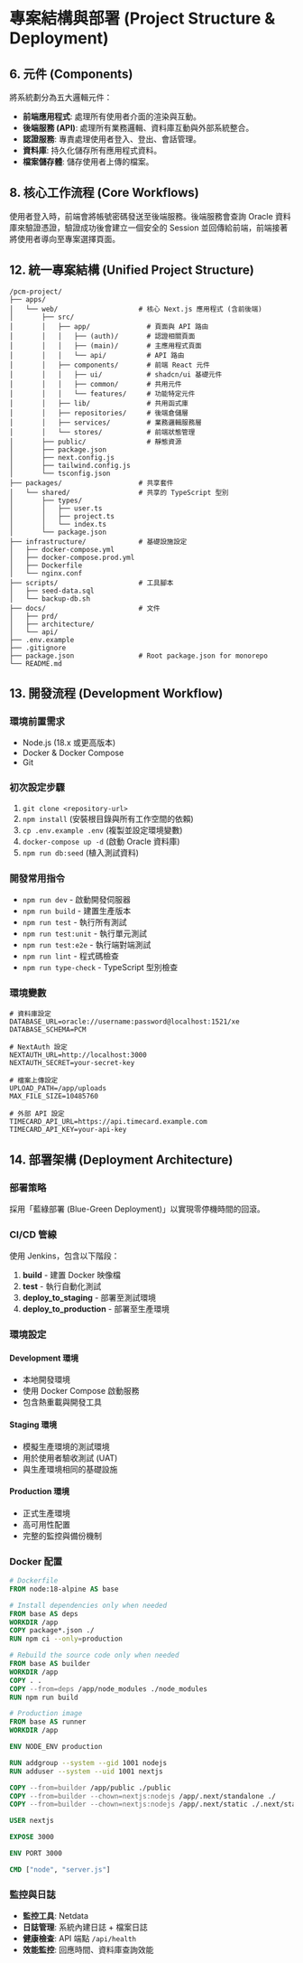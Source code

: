 # 專案結構與部署 (Project Structure & Deployment)

## 6. 元件 (Components)
將系統劃分為五大邏輯元件：
* **前端應用程式**: 處理所有使用者介面的渲染與互動。
* **後端服務 (API)**: 處理所有業務邏輯、資料庫互動與外部系統整合。
* **認證服務**: 專責處理使用者登入、登出、會話管理。
* **資料庫**: 持久化儲存所有應用程式資料。
* **檔案儲存體**: 儲存使用者上傳的檔案。

## 8. 核心工作流程 (Core Workflows)
使用者登入時，前端會將帳號密碼發送至後端服務。後端服務會查詢 Oracle 資料庫來驗證憑證，驗證成功後會建立一個安全的 Session 並回傳給前端，前端接著將使用者導向至專案選擇頁面。

## 12. 統一專案結構 (Unified Project Structure)
```plaintext
/pcm-project/
├── apps/
│   └── web/                    # 核心 Next.js 應用程式 (含前後端)
│       ├── src/
│       │   ├── app/              # 頁面與 API 路由
│       │   │   ├── (auth)/       # 認證相關頁面
│       │   │   ├── (main)/       # 主應用程式頁面
│       │   │   └── api/          # API 路由
│       │   ├── components/       # 前端 React 元件
│       │   │   ├── ui/           # shadcn/ui 基礎元件
│       │   │   ├── common/       # 共用元件
│       │   │   └── features/     # 功能特定元件
│       │   ├── lib/              # 共用函式庫
│       │   ├── repositories/     # 後端倉儲層
│       │   ├── services/         # 業務邏輯服務層
│       │   └── stores/           # 前端狀態管理
│       ├── public/               # 靜態資源
│       ├── package.json
│       ├── next.config.js
│       ├── tailwind.config.js
│       └── tsconfig.json
├── packages/                   # 共享套件
│   └── shared/                 # 共享的 TypeScript 型別
│       ├── types/
│       │   ├── user.ts
│       │   ├── project.ts
│       │   └── index.ts
│       └── package.json
├── infrastructure/             # 基礎設施設定
│   ├── docker-compose.yml
│   ├── docker-compose.prod.yml
│   ├── Dockerfile
│   └── nginx.conf
├── scripts/                    # 工具腳本
│   ├── seed-data.sql
│   └── backup-db.sh
├── docs/                       # 文件
│   ├── prd/
│   ├── architecture/
│   └── api/
├── .env.example
├── .gitignore
├── package.json                # Root package.json for monorepo
└── README.md
```

## 13. 開發流程 (Development Workflow)

### 環境前置需求
* Node.js (18.x 或更高版本)
* Docker & Docker Compose
* Git

### 初次設定步驟
1. `git clone <repository-url>`
2. `npm install` (安裝根目錄與所有工作空間的依賴)
3. `cp .env.example .env` (複製並設定環境變數)
4. `docker-compose up -d` (啟動 Oracle 資料庫)
5. `npm run db:seed` (植入測試資料)

### 開發常用指令
* `npm run dev` - 啟動開發伺服器
* `npm run build` - 建置生產版本
* `npm run test` - 執行所有測試
* `npm run test:unit` - 執行單元測試
* `npm run test:e2e` - 執行端對端測試
* `npm run lint` - 程式碼檢查
* `npm run type-check` - TypeScript 型別檢查

### 環境變數
```env
# 資料庫設定
DATABASE_URL=oracle://username:password@localhost:1521/xe
DATABASE_SCHEMA=PCM

# NextAuth 設定
NEXTAUTH_URL=http://localhost:3000
NEXTAUTH_SECRET=your-secret-key

# 檔案上傳設定
UPLOAD_PATH=/app/uploads
MAX_FILE_SIZE=10485760

# 外部 API 設定
TIMECARD_API_URL=https://api.timecard.example.com
TIMECARD_API_KEY=your-api-key
```

## 14. 部署架構 (Deployment Architecture)

### 部署策略
採用「藍綠部署 (Blue-Green Deployment)」以實現零停機時間的回滾。

### CI/CD 管線
使用 Jenkins，包含以下階段：
1. **build** - 建置 Docker 映像檔
2. **test** - 執行自動化測試
3. **deploy_to_staging** - 部署至測試環境
4. **deploy_to_production** - 部署至生產環境

### 環境設定
#### Development 環境
* 本地開發環境
* 使用 Docker Compose 啟動服務
* 包含熱重載與開發工具

#### Staging 環境
* 模擬生產環境的測試環境
* 用於使用者驗收測試 (UAT)
* 與生產環境相同的基礎設施

#### Production 環境
* 正式生產環境
* 高可用性配置
* 完整的監控與備份機制

### Docker 配置
```dockerfile
# Dockerfile
FROM node:18-alpine AS base

# Install dependencies only when needed
FROM base AS deps
WORKDIR /app
COPY package*.json ./
RUN npm ci --only=production

# Rebuild the source code only when needed
FROM base AS builder
WORKDIR /app
COPY . .
COPY --from=deps /app/node_modules ./node_modules
RUN npm run build

# Production image
FROM base AS runner
WORKDIR /app

ENV NODE_ENV production

RUN addgroup --system --gid 1001 nodejs
RUN adduser --system --uid 1001 nextjs

COPY --from=builder /app/public ./public
COPY --from=builder --chown=nextjs:nodejs /app/.next/standalone ./
COPY --from=builder --chown=nextjs:nodejs /app/.next/static ./.next/static

USER nextjs

EXPOSE 3000

ENV PORT 3000

CMD ["node", "server.js"]
```

### 監控與日誌
* **監控工具**: Netdata
* **日誌管理**: 系統內建日誌 + 檔案日誌
* **健康檢查**: API 端點 `/api/health`
* **效能監控**: 回應時間、資料庫查詢效能